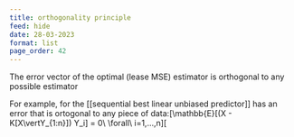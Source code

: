 ```yaml
---
title: orthogonality principle
feed: hide
date: 28-03-2023
format: list
page_order: 42
---
```



The error vector of the optimal (lease MSE) estimator is orthogonal to any possible estimator

For example, for the [[sequential best linear unbiased predictor]] has an error that is ortogonal to any piece of data:\[\mathbb{E}[(X - K[X\vertY_{1:n}]) Y_i] = 0\ \forall\ i=1,...,n\]\[